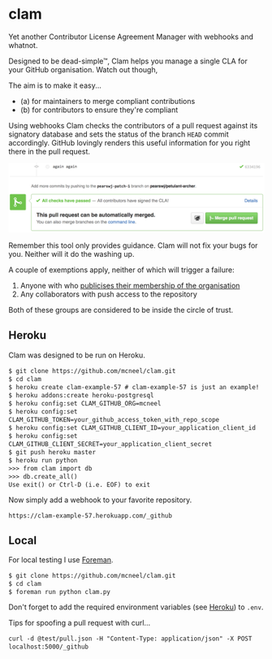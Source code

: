 # clam

Yet another Contributor License Agreement Manager with webhooks and whatnot.

Designed to be dead-simple&trade;, Clam helps you manage a single CLA for your GitHub organisation. Watch out though,

The aim is to make it easy...

- (a) for maintainers to merge compliant contributions
- (b) for contributors to ensure they're compliant

Using webhooks Clam checks the contributors of a pull request against its signatory database and sets the status of the branch `HEAD` commit accordingly. GitHub lovingly renders this useful information for you right there in the pull request.

![](docs/green_light.png)

Remember this tool only provides guidance. Clam will not fix your bugs for you. Neither will it do the washing up.

A couple of exemptions apply, neither of which will trigger a failure:

1. Anyone with who [publicises their membership of the organisation][org_api]
2. Any collaborators with push access to the repository

Both of these groups are considered to be inside the circle of trust.


## Heroku

Clam was designed to be run on Heroku.

```
$ git clone https://github.com/mcneel/clam.git
$ cd clam
$ heroku create clam-example-57 # clam-example-57 is just an example!
$ heroku addons:create heroku-postgresql
$ heroku config:set CLAM_GITHUB_ORG=mcneel
$ heroku config:set CLAM_GITHUB_TOKEN=your_github_access_token_with_repo_scope
$ heroku config:set CLAM_GITHUB_CLIENT_ID=your_application_client_id
$ heroku config:set CLAM_GITHUB_CLIENT_SECRET=your_application_client_secret
$ git push heroku master
$ heroku run python
>>> from clam import db
>>> db.create_all()
Use exit() or Ctrl-D (i.e. EOF) to exit
```

Now simply add a webhook to your favorite repository.

```
https://clam-example-57.herokuapp.com/_github
```


## Local

For local testing I use [Foreman].

```
$ git clone https://github.com/mcneel/clam.git
$ cd clam
$ foreman run python clam.py
```

Don't forget to add the required environment variables (see [Heroku](#heroku)) to `.env`.

Tips for spoofing a pull request with curl...
```
curl -d @test/pull.json -H "Content-Type: application/json" -X POST localhost:5000/_github
```

[org_api]: https://developer.github.com/v3/orgs/#list-user-organizations
[Foreman]: https://github.com/ddollar/foreman
